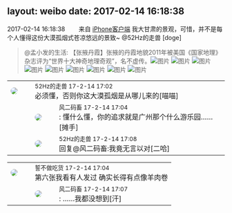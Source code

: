 layout: weibo
date: 2017-02-14 16:18:38
---
<meta name="referrer" content="no-referrer" />

2017-02-14 16:18:38  &nbsp;&nbsp;&nbsp;&nbsp;&nbsp;&nbsp; 来自 <a href="http://app.weibo.com/t/feed/9ksdit" rel="nofollow">iPhone客户端</a>
我大甘肃的景观，可惜，并不是每个人懂得这份大漠孤烟式苍凉悠远的景致~ @52Hz的走兽 [doge]
>  @孟小发的生活: 【张掖丹霞】张掖的丹霞地貌2011年被美国《国家地理》杂志评为“世界十大神奇地理奇观”，名不虚传。 ​​​
>  ![图片](https://wx1.sinaimg.cn/large/a1265b8egy1fcq2hxt64cj21o0190e84.jpg)
>  ![图片](https://wx1.sinaimg.cn/large/a1265b8egy1fcq2htyl26j2190190kjn.jpg)
>  ![图片](https://wx3.sinaimg.cn/large/a1265b8egy1fcq2hq24x3j21o0190e85.jpg)
>  ![图片](https://wx1.sinaimg.cn/large/a1265b8egy1fcq2i74ii5j23282aoe84.jpg)
>  ![图片](https://wx2.sinaimg.cn/large/a1265b8egy1fcq2ib0kjhj23282ao7wk.jpg)
>  ![图片](https://wx2.sinaimg.cn/large/a1265b8egy1fcq2iej463j23282aoe83.jpg)
>  ![图片](https://wx2.sinaimg.cn/large/a1265b8egy1fcq2imhbgmj23282aob2c.jpg)
>  ![图片](https://wx4.sinaimg.cn/large/a1265b8egy1fcq2i1xldhj23282aohdv.jpg)
>  ![图片](https://wx2.sinaimg.cn/large/a1265b8egy1fcq2ii6u07j23282aonpf.jpg)

<table style="width: 100%;">
  <tr>
    <td style="width: 40px;"><img style="border-radius:50%" src="https://tva4.sinaimg.cn/crop.0.0.180.180.50/8beaf773jw1e8qgp5bmzyj2050050aa8.jpg?KID=imgbed,tva&Expires=1624464133&ssig=rz1qnddjj4"></td>
    <td colspan="2"><small>52Hz的走兽 17-2-14 17:02</small><br/>必须懂，否则你这大漠孤烟是从哪儿来的[喵喵]</td>
  </tr>
  <tr>
    <td/>
    <td style="width: 40px;"><img style="border-radius:50%" src="https://tva3.sinaimg.cn/crop.0.0.639.639.50/6d2a6003jw8f3idy69w2gj20hs0hrt9g.jpg?KID=imgbed,tva&Expires=1624464133&ssig=iRKSCO4fk8"></td>
    <td><small>风二码畜 17-2-14 17:04</small><br/>: 懂什么懂，你的追求就是广州那个什么游乐园……[摊手]</td>
  </tr>
  <tr>
    <td/>
    <td style="width: 40px;"><img style="border-radius:50%" src="https://tva4.sinaimg.cn/crop.0.0.180.180.50/8beaf773jw1e8qgp5bmzyj2050050aa8.jpg?KID=imgbed,tva&Expires=1624464133&ssig=rz1qnddjj4"></td>
    <td><small>52Hz的走兽 17-2-14 17:08</small><br/>回复@风二码畜:我竟无言以对[二哈]</td>
  </tr>
</table>

<table style="width: 100%;">
  <tr>
    <td style="width: 40px;"><img style="border-radius:50%" src="https://tva1.sinaimg.cn/crop.0.0.640.640.50/86f7338fjw8edkav0whx0j20hs0hswfv.jpg?KID=imgbed,tva&Expires=1624464133&ssig=kzO86bn77t"></td>
    <td colspan="2"><small>誓不做吃货 17-2-14 17:04</small><br/>第六张我看有人发过 确实长得有点像羊肉卷</td>
  </tr>
  <tr>
    <td/>
    <td style="width: 40px;"><img style="border-radius:50%" src="https://tva3.sinaimg.cn/crop.0.0.639.639.50/6d2a6003jw8f3idy69w2gj20hs0hrt9g.jpg?KID=imgbed,tva&Expires=1624464133&ssig=iRKSCO4fk8"></td>
    <td><small>风二码畜 17-2-14 17:07</small><br/>: ……我都没想到[汗]</td>
  </tr>
</table>
